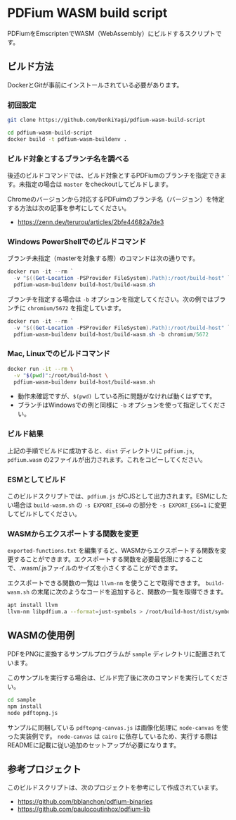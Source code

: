 # PDFium WASM build script

PDFiumをEmscriptenでWASM（WebAssembly）にビルドするスクリプトです。

## ビルド方法

DockerとGitが事前にインストールされている必要があります。

### 初回設定

```sh
git clone https://github.com/DenkiYagi/pdfium-wasm-build-script

cd pdfium-wasm-build-script
docker build -t pdfium-wasm-buildenv .
```

### ビルド対象とするブランチ名を調べる

後述のビルドコマンドでは、ビルド対象とするPDFiumのブランチを指定できます。未指定の場合は `master` をcheckoutしてビルドします。

Chromeのバージョンから対応するPDFuimのブランチ名（バージョン）を特定する方法は次の記事を参考にしてください。

* https://zenn.dev/terurou/articles/2bfe44682a7de3

### Windows PowerShellでのビルドコマンド

ブランチ未指定（masterを対象する際）のコマンドは次の通りです。

```powershell
docker run -it --rm `
  -v "$((Get-Location -PSProvider FileSystem).Path):/root/build-host" `
  pdfium-wasm-buildenv build-host/build-wasm.sh
```

ブランチを指定する場合は `-b` オプションを指定してください。次の例ではブランチに `chromium/5672` を指定しています。

```powershell
docker run -it --rm `
  -v "$((Get-Location -PSProvider FileSystem).Path):/root/build-host" `
  pdfium-wasm-buildenv build-host/build-wasm.sh -b chromium/5672
```

### Mac, Linuxでのビルドコマンド

```sh
docker run -it --rm \
  -v "$(pwd)":/root/build-host \
  pdfium-wasm-buildenv build-host/build-wasm.sh
```

* 動作未確認ですが、`$(pwd)` している所に問題がなければ動くはずです。
* ブランチはWindowsでの例と同様に `-b` オプションを使って指定してください。

### ビルド結果

上記の手順でビルドに成功すると、`dist` ディレクトリに `pdfium.js`, `pdfium.wasm` の2ファイルが出力されます。これをコピーしてください。

### ESMとしてビルド

このビルドスクリプトでは、`pdfium.js` がCJSとして出力されます。ESMにしたい場合は `build-wasm.sh` の `-s EXPORT_ES6=0` の部分を `-s EXPORT_ES6=1` に変更してビルドしてください。

### WASMからエクスポートする関数を変更

`exported-functions.txt` を編集すると、WASMからエクスポートする関数を変更することができます。エクスポートする関数を必要最低限にすることで、.wasm/.jsファイルのサイズを小さくすることができます。

エクスポートできる関数の一覧は `llvm-nm` を使うことで取得できます。 `build-wasm.sh` の末尾に次のようなコードを追加すると、関数の一覧を取得できます。

```sh
apt install llvm
llvm-nm libpdfium.a --format=just-symbols > /root/build-host/dist/symbols.txt
```

## WASMの使用例

PDFをPNGに変換するサンプルプログラムが `sample` ディレクトリに配置されています。

このサンプルを実行する場合は、ビルド完了後に次のコマンドを実行してください。

```sh
cd sample
npm install
node pdftopng.js
```

サンプルに同梱している `pdftopng-canvas.js` は画像化処理に `node-canvas` を使った実装例です。 `node-canvas` は `cairo` に依存しているため、実行する際はREADMEに記載に従い追加のセットアップが必要になります。

## 参考プロジェクト

このビルドスクリプトは、次のプロジェクトを参考にして作成されています。

* https://github.com/bblanchon/pdfium-binaries
* https://github.com/paulocoutinhox/pdfium-lib
